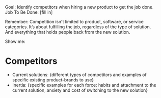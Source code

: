 Goal: Identify competitors when hiring a new product to get the job done.
Job To Be Done: [fill in]

Remember: Competition isn't limited to product, software, or service categories. It’s about fulfilling the job, regardless of the type of solution. And everything that holds people back from the new solution.

Show me:
# Competitors
- Current solutions: {different types of competitors and examples of specific existing product-brands to use}
- Inertia: {specific examples for each force: habits and attachment to the current solution, anxiety and cost of switching to the new solution}
